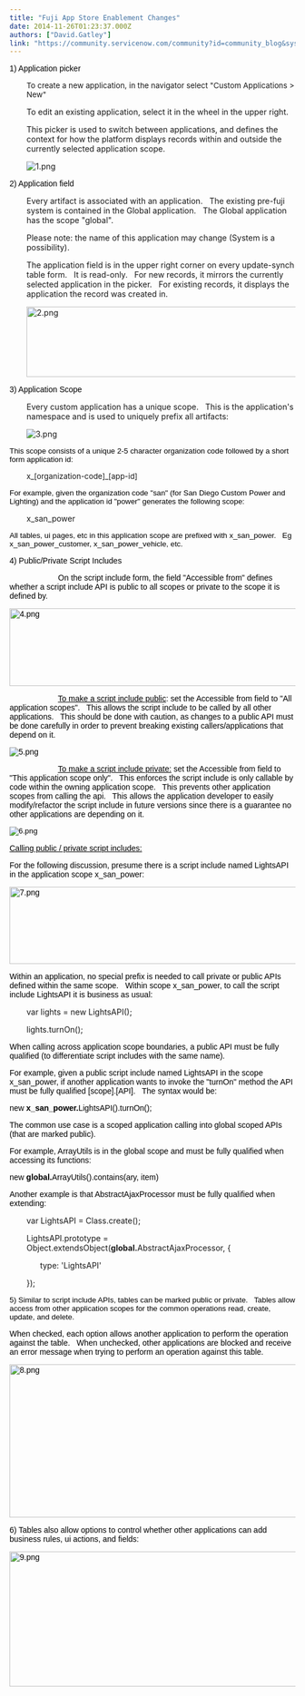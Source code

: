 ```yaml
---
title: "Fuji App Store Enablement Changes"
date: 2014-11-26T01:23:37.000Z
authors: ["David.Gatley"]
link: "https://community.servicenow.com/community?id=community_blog&sys_id=98bde6a9dbd0dbc01dcaf3231f961940"
---
```

<p style="color: #000000; font-family: Arial, Verdana, Helvetica, sans-serif;">1) Application picker</p><p style="padding-left: 30px;"><span style="font-size: 10pt;">To create a new application, in the navigator select "Custom Applications &gt; New"</span></p><p style="padding-left: 30px;">To edit an existing application, select it in the wheel in the upper right.</p><p style="padding-left: 30px;">This picker is used to switch between applications, and defines the context for how the platform displays records within and outside the currently selected application scope.<span style="font-size: 10pt;"> </span></p><p style="padding-left: 30px;"><img  alt="1.png" class="image-0 jive-image" src="10c4e3f9db941704ed6af3231f9619db.iix" style="height: auto;"/></p><p style="color: #000000; font-family: Arial, Verdana, Helvetica, sans-serif;">2) Application field</p><p style="padding-left: 30px;">Every artifact is associated with an application.   The existing pre-fuji system is contained in the Global application.   The Global application has the scope "global".</p><p style="padding-left: 30px;">Please note: the name of this application may change (System is a possibility).</p><p style="padding-left: 30px;">The application field is in the upper right corner on every update-synch table form.   It is read-only.   For new records, it mirrors the currently selected application in the picker.   For existing records, it displays the application the record was created in.</p><p style="padding-left: 30px;"><img  alt="2.png" class="image-1 jive-image" src="10ca49c6dbd0d344e9737a9e0f9619fb.iix" style="height: 124px; width: 620px;"/></p><p style="color: #000000; font-family: Arial, Verdana, Helvetica, sans-serif;">3) Application Scope</p><p style="padding-left: 30px;">Every custom application has a unique scope.   This is the application's namespace and is used to uniquely prefix all artifacts:</p><p style="padding-left: 30px;"><img  alt="3.png" class="jive-image image-2" src="b733ac0adb9c5304b322f4621f9619b5.iix" style="height: auto;"/></p><p style="color: #000000; font-family: Arial, Verdana, Helvetica, sans-serif;"><span style="font-size: 10pt;">This scope consists of a unique 2-5 character organization code followed by a short form application id:</span></p><p style="padding-left: 30px;"><span style="font-size: 10pt;">x_[organization-code]_[app-id]</span><span style="font-size: 10pt;"> </span></p><p style="color: #000000; font-family: Arial, Verdana, Helvetica, sans-serif;"><span style="font-size: 10pt;">For example, given the organization code "san" (for San Diego Custom Power and Lighting) and the application id "power" generates the following scope:</span></p><p style="padding-left: 30px;">x_san_power</p><p style="color: #000000; font-family: Arial, Verdana, Helvetica, sans-serif;"> <span style="font-size: 10pt;">All tables, ui pages, etc in this application scope are prefixed with x_san_power.   Eg x_san_power_customer, x_san_power_vehicle, etc.</span></p><p style="color: #000000; font-family: Arial, Verdana, Helvetica, sans-serif;">4) Public/Private Script Includes</p><p style="color: #000000; font-family: Arial, Verdana, Helvetica, sans-serif;">                       On the script include form, the field "Accessible from" defines whether a script include API is public to all scopes or private to the scope it is defined by.</p><p style="color: #000000; font-family: Arial, Verdana, Helvetica, sans-serif;"><img  alt="4.png" class="jive-image image-3" src="b132cc06db541344e9737a9e0f961947.iix" style="height: 137px; width: 620px;"/></p><p></p><p></p><p style="color: #000000; font-family: Arial, Verdana, Helvetica, sans-serif;">                       <span style="text-decoration: underline;">To make a script include public</span>: set the Accessible from field to "All application scopes".   This allows the script include to be called by all other applications.   This should be done with caution, as changes to a public API must be done carefully in order to prevent breaking existing callers/applications that depend on it.</p><p style="color: #000000; font-family: Arial, Verdana, Helvetica, sans-serif;"><img  alt="5.png" class="jive-image image-4" src="ceb0a7bddbd01704ed6af3231f961924.iix" style="height: auto;"/></p><p></p><p style="color: #000000; font-family: Arial, Verdana, Helvetica, sans-serif;">                       <span style="text-decoration: underline;">To make a script include private:</span> set the Accessible from field to "This application scope only".   This enforces the script include is only callable by code within the owning application scope.   This prevents other application scopes from calling the api.   This allows the application developer to easily modify/refactor the script include in future versions since there is a guarantee no other applications are depending on it.</p><p style="color: #000000; font-family: Arial, Verdana, Helvetica, sans-serif;"><span style="font-size: 10pt;"><img  alt="6.png" class="jive-image image-5" src="efc0d586db5897049c9ffb651f961950.iix" style="height: auto;"/>                     </span></p><p style="color: #000000; font-family: Arial, Verdana, Helvetica, sans-serif;"><span style="text-decoration: underline;">Calling public / private script includes:</span></p><p style="color: #000000; font-family: Arial, Verdana, Helvetica, sans-serif;">For the following discussion, presume there is a script include named LightsAPI in the application scope x_san_power:</p><p style="color: #000000; font-family: Arial, Verdana, Helvetica, sans-serif;"><img  alt="7.png" class="jive-image image-6" src="110b20c2db18d704ed6af3231f96191d.iix" style="height: 136px; width: 620px;"/></p><p style="color: #000000; font-family: Arial, Verdana, Helvetica, sans-serif;">Within an application, no special prefix is needed to call private or public APIs defined within the same scope.   Within scope x_san_power, to call the script include LightsAPI it is business as usual:</p><p style="padding-left: 30px;">var lights = new LightsAPI();</p><p style="padding-left: 30px;">lights.turnOn();<span style="font-size: 10pt;"> </span></p><p style="color: #000000; font-family: Arial, Verdana, Helvetica, sans-serif;">When calling across application scope boundaries, a public API must be fully qualified (to differentiate script includes with the same name).</p><p></p><p style="color: #000000; font-family: Arial, Verdana, Helvetica, sans-serif;">For example, given a public script include named LightsAPI in the scope x_san_power, if another application wants to invoke the "turnOn" method the API must be fully qualified [scope].[API].   The syntax would be:</p><p></p><p style="color: #000000; font-family: Arial, Verdana, Helvetica, sans-serif;">new <strong>x_san_power.</strong>LightsAPI().turnOn();</p><p></p><p style="color: #000000; font-family: Arial, Verdana, Helvetica, sans-serif;">The common use case is a scoped application calling into global scoped APIs (that are marked public). </p><p></p><p style="color: #000000; font-family: Arial, Verdana, Helvetica, sans-serif;">For example, ArrayUtils is in the global scope and must be fully qualified when accessing its functions:</p><p style="color: #000000; font-family: Arial, Verdana, Helvetica, sans-serif;">new <strong>global.</strong>ArrayUtils().contains(ary, item)</p><p style="color: #000000; font-family: Arial, Verdana, Helvetica, sans-serif;">Another example is that AbstractAjaxProcessor must be fully qualified when extending:</p><p style="padding-left: 30px;">var LightsAPI = Class.create();</p><p style="padding-left: 30px;">LightsAPI.prototype = Object.extendsObject(<strong>global.</strong>AbstractAjaxProcessor, {</p><p></p><p style="padding-left: 30px;">       type: 'LightsAPI'</p><p style="padding-left: 30px;">});</p><p style="color: #000000; font-family: Arial, Verdana, Helvetica, sans-serif;"><span style="font-size: 10pt;">5) Similar to script include APIs, tables can be marked public or private.   Tables allow access from other application scopes for the common operations read, create, update, and delete.</span></p><p style="color: #000000; font-family: Arial, Verdana, Helvetica, sans-serif;">When checked, each option allows another application to perform the operation against the table.   When unchecked, other applications are blocked and receive an error message when trying to perform an operation against this table.</p><p style="color: #000000; font-family: Arial, Verdana, Helvetica, sans-serif;"><img  alt="8.png" class="jive-image image-7" src="64fa4082db109fc03eb27a9e0f96199c.iix" style="height: 270px; width: 620px;"/></p><p></p><p style="color: #000000; font-family: Arial, Verdana, Helvetica, sans-serif;">6) Tables also allow options to control whether other applications can add business rules, ui actions, and fields:</p><p style="color: #000000; font-family: Arial, Verdana, Helvetica, sans-serif;"><img  alt="9.png" class="jive-image image-8" src="a2fb2b7ddbd4dfc0b322f4621f9619fe.iix" style="height: 238px; width: 620px;"/></p>